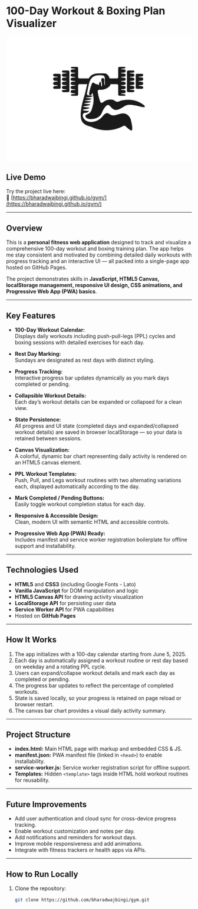 # 100-Day Workout & Boxing Plan Visualizer

![Workout Plan Favicon](https://github.com/bharadwajbingi/gym/raw/main/Barbel-Gym-Dumbbell-fitness-Hand-biceps-Logo-Designs-Inspiration-Vector-by-yahyaanasatokillah.jpg)


## Live Demo
Try the project live here:  
🔗 [https://bharadwajbingi.github.io/gym/](https://bharadwajbingi.github.io/gym/)

---

## Overview

This is a **personal fitness web application** designed to track and visualize a comprehensive 100-day workout and boxing training plan. The app helps me stay consistent and motivated by combining detailed daily workouts with progress tracking and an interactive UI — all packed into a single-page app hosted on GitHub Pages.

The project demonstrates skills in **JavaScript, HTML5 Canvas, localStorage management, responsive UI design, CSS animations, and Progressive Web App (PWA) basics**.

---

## Key Features

- **100-Day Workout Calendar:**  
  Displays daily workouts including push-pull-legs (PPL) cycles and boxing sessions with detailed exercises for each day.

- **Rest Day Marking:**  
  Sundays are designated as rest days with distinct styling.

- **Progress Tracking:**  
  Interactive progress bar updates dynamically as you mark days completed or pending.

- **Collapsible Workout Details:**  
  Each day’s workout details can be expanded or collapsed for a clean view.

- **State Persistence:**  
  All progress and UI state (completed days and expanded/collapsed workout details) are saved in browser localStorage — so your data is retained between sessions.

- **Canvas Visualization:**  
  A colorful, dynamic bar chart representing daily activity is rendered on an HTML5 canvas element.

- **PPL Workout Templates:**  
  Push, Pull, and Legs workout routines with two alternating variations each, displayed automatically according to the day.

- **Mark Completed / Pending Buttons:**  
  Easily toggle workout completion status for each day.

- **Responsive & Accessible Design:**  
  Clean, modern UI with semantic HTML and accessible controls.

- **Progressive Web App (PWA) Ready:**  
  Includes manifest and service worker registration boilerplate for offline support and installability.

---

## Technologies Used

- **HTML5** and **CSS3** (including Google Fonts - Lato)  
- **Vanilla JavaScript** for DOM manipulation and logic  
- **HTML5 Canvas API** for drawing activity visualization  
- **LocalStorage API** for persisting user data  
- **Service Worker API** for PWA capabilities  
- Hosted on **GitHub Pages**

---

## How It Works

1. The app initializes with a 100-day calendar starting from June 5, 2025.  
2. Each day is automatically assigned a workout routine or rest day based on weekday and a rotating PPL cycle.  
3. Users can expand/collapse workout details and mark each day as completed or pending.  
4. The progress bar updates to reflect the percentage of completed workouts.  
5. State is saved locally, so your progress is retained on page reload or browser restart.  
6. The canvas bar chart provides a visual daily activity summary.

---

## Project Structure

- **index.html:** Main HTML page with markup and embedded CSS & JS.  
- **manifest.json:** PWA manifest file (linked in `<head>`) to enable installability.  
- **service-worker.js:** Service worker registration script for offline support.  
- **Templates:** Hidden `<template>` tags inside HTML hold workout routines for reusability.

---

## Future Improvements

- Add user authentication and cloud sync for cross-device progress tracking.  
- Enable workout customization and notes per day.  
- Add notifications and reminders for workout days.  
- Improve mobile responsiveness and add animations.  
- Integrate with fitness trackers or health apps via APIs.

---

## How to Run Locally

1. Clone the repository:  
   ```bash
   git clone https://github.com/bharadwajbingi/gym.git
